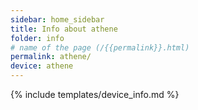 ```yaml
---
sidebar: home_sidebar
title: Info about athene
folder: info
# name of the page (/{{permalink}}.html)
permalink: athene/
device: athene
---
```

{% include templates/device_info.md %}

